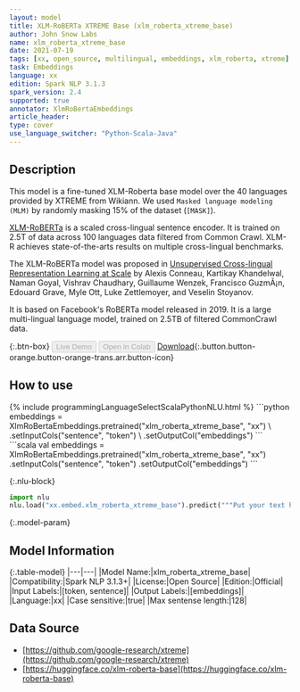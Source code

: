 ```yaml
---
layout: model
title: XLM-RoBERTa XTREME Base (xlm_roberta_xtreme_base)
author: John Snow Labs
name: xlm_roberta_xtreme_base
date: 2021-07-19
tags: [xx, open_source, multilingual, embeddings, xlm_roberta, xtreme]
task: Embeddings
language: xx
edition: Spark NLP 3.1.3
spark_version: 2.4
supported: true
annotator: XlmRoBertaEmbeddings
article_header:
type: cover
use_language_switcher: "Python-Scala-Java"
---
```


## Description

This model is a fine-tuned XLM-Roberta base model over the 40 languages provided by XTREME from Wikiann. We used `Masked language modeling (MLM)` by randomly masking 15% of the dataset (`[MASK]`).

[XLM-RoBERTa](https://ai.facebook.com/blog/-xlm-r-state-of-the-art-cross-lingual-understanding-through-self-supervision/) is a scaled cross-lingual sentence encoder. It is trained on 2.5T of data across 100 languages data filtered from Common Crawl. XLM-R achieves state-of-the-arts results on multiple cross-lingual benchmarks.

The XLM-RoBERTa model was proposed in [Unsupervised Cross-lingual Representation Learning at Scale](https://arxiv.org/abs/1911.02116) by Alexis Conneau, Kartikay Khandelwal, Naman Goyal, Vishrav Chaudhary, Guillaume Wenzek, Francisco GuzmÃ¡n, Edouard Grave, Myle Ott, Luke Zettlemoyer, and Veselin Stoyanov. 

It is based on Facebook's RoBERTa model released in 2019. It is a large multi-lingual language model, trained on 2.5TB of filtered CommonCrawl data.

{:.btn-box}
<button class="button button-orange" disabled>Live Demo</button>
<button class="button button-orange" disabled>Open in Colab</button>
[Download](https://s3.amazonaws.com/auxdata.johnsnowlabs.com/public/models/xlm_roberta_xtreme_base_xx_3.1.3_2.4_1626712227969.zip){:.button.button-orange.button-orange-trans.arr.button-icon}

## How to use



<div class="tabs-box" markdown="1">
{% include programmingLanguageSelectScalaPythonNLU.html %}
```python
embeddings = XlmRoBertaEmbeddings.pretrained("xlm_roberta_xtreme_base", "xx") \
.setInputCols("sentence", "token") \
.setOutputCol("embeddings")
```
```scala
val embeddings = XlmRoBertaEmbeddings.pretrained("xlm_roberta_xtreme_base", "xx")
.setInputCols("sentence", "token")
.setOutputCol("embeddings")
```


{:.nlu-block}
```python
import nlu
nlu.load("xx.embed.xlm_roberta_xtreme_base").predict("""Put your text here.""")
```

</div>

{:.model-param}
## Model Information

{:.table-model}
|---|---|
|Model Name:|xlm_roberta_xtreme_base|
|Compatibility:|Spark NLP 3.1.3+|
|License:|Open Source|
|Edition:|Official|
|Input Labels:|[token, sentence]|
|Output Labels:|[embeddings]|
|Language:|xx|
|Case sensitive:|true|
|Max sentense length:|128|

## Data Source

- [https://github.com/google-research/xtreme](https://github.com/google-research/xtreme)
- [https://huggingface.co/xlm-roberta-base](https://huggingface.co/xlm-roberta-base)